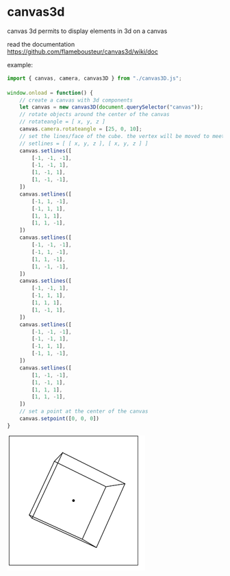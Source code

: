 # canvas3d
canvas 3d permits to display elements in 3d on a canvas

read the documentation https://github.com/flamebousteur/canvas3d/wiki/doc

example:
```js
import { canvas, camera, canvas3D } from "./canvas3D.js";

window.onload = function() {
	// create a canvas with 3d components
	let canvas = new canvas3D(document.querySelector("canvas"));
	// rotate objects around the center of the canvas
	// rotateangle = [ x, y, z ]
	canvas.camera.rotateangle = [25, 0, 10];
	// set the lines/face of the cube. the vertex will be moved to meet the perspective
	// setlines = [ [ x, y, z ], [ x, y, z ] ]
	canvas.setlines([
		[-1, -1, -1],
		[-1, -1, 1],
		[1, -1, 1],
		[1, -1, -1],
	])
	canvas.setlines([
		[-1, 1, -1],
		[-1, 1, 1],
		[1, 1, 1],
		[1, 1, -1],
	])
	canvas.setlines([
		[-1, -1, -1],
		[-1, 1, -1],
		[1, 1, -1],
		[1, -1, -1],
	])
	canvas.setlines([
		[-1, -1, 1],
		[-1, 1, 1],
		[1, 1, 1],
		[1, -1, 1],
	])
	canvas.setlines([
		[-1, -1, -1],
		[-1, -1, 1],
		[-1, 1, 1],
		[-1, 1, -1],
	])
	canvas.setlines([
		[1, -1, -1],
		[1, -1, 1],
		[1, 1, 1],
		[1, 1, -1],
	])
	// set a point at the center of the canvas
	canvas.setpoint([0, 0, 0])
}
```
![](./example.png)
